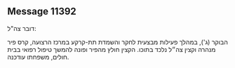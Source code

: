 ## Message 11392

דובר צה"ל:

הבוקר (ג'), במהלך פעילות מבצעית לחקר והשמדת תת-קרקע במרכז הרצועה, קרס פיר מנהרה וקצין צה״ל נלכד בתוכו. הקצין חולץ מהפיר ופונה להמשך טיפול רפואי בבית חולים, משפחתו עודכנה.

